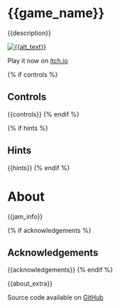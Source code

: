 # {{game_name}}
{{description}}

[![{{alt_text}}]({{cover_path}})]({{itch_link}})

Play it now on [itch.io]({{itch_link}})

{% if controls %}
## Controls
{{controls}}
{% endif %}

{% if hints %}
## Hints
{{hints}}
{% endif %}

# About
{{jam_info}}

{% if acknowledgements %}
## Acknowledgements
{{acknowledgements}}
{% endif %}

{{about_extra}}

Source code available on [GitHub]({{source_code_link}})

<!--TODO ponder metadata TEST-->

